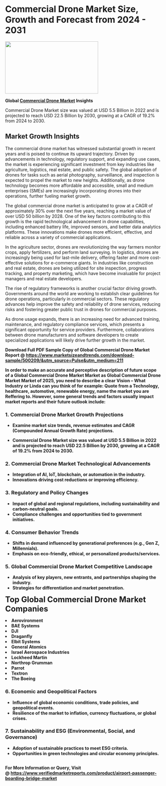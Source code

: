 <H1>Commercial Drone Market Size, Growth and Forecast from 2024 - 2031</H1><img class="aligncenter size-medium wp-image-584254" src="https://thirdeyenews.in/wp-content/uploads/2024/09/Global-Market-Research-300x168.jpeg" alt="" width="300" height="168" /><p><strong>Global&nbsp;<a href="https://www.marketsizeandtrends.com/download-sample/500209/&amp;utm_source=Pulse&amp;utm_medium=211">Commercial Drone Market</a> Insights</strong></p><p>Commercial Drone Market size was valued at USD 5.5 Billion in 2022 and is projected to reach USD 22.5 Billion by 2030, growing at a CAGR of 19.2% from 2024 to 2030.</p><p><h2>Market Growth Insights</h2> <p>The commercial drone market has witnessed substantial growth in recent years and is poised to continue its upward trajectory. Driven by advancements in technology, regulatory support, and expanding use cases, the market is experiencing significant investment from key industries like agriculture, logistics, real estate, and public safety. The global adoption of drones for tasks such as aerial photography, surveillance, and inspection is expected to propel the market to new heights. Additionally, as drone technology becomes more affordable and accessible, small and medium enterprises (SMEs) are increasingly incorporating drones into their operations, further fueling market growth.</p> <p><strong></strong></p> <p>The global commercial drone market is anticipated to grow at a CAGR of approximately 30% over the next five years, reaching a market value of over USD 50 billion by 2028. One of the key factors contributing to this growth is the rapid technological advancement in drone capabilities, including enhanced battery life, improved sensors, and better data analytics platforms. These innovations make drones more efficient, effective, and reliable across a variety of commercial applications.</p> <p>In the agriculture sector, drones are revolutionizing the way farmers monitor crops, apply fertilizers, and perform land surveying. In logistics, drones are increasingly being used for last-mile delivery, offering faster and more cost-effective solutions for e-commerce giants. In industries like construction and real estate, drones are being utilized for site inspection, progress tracking, and property marketing, which have become invaluable for project managers and real estate developers.</p> <p>The rise of regulatory frameworks is another crucial factor driving growth. Governments around the world are working to establish clear guidelines for drone operations, particularly in commercial sectors. These regulatory advances help improve the safety and reliability of drone services, reducing risks and fostering greater public trust in drones for commercial purposes.</p> <p>As drone usage expands, there is an increasing need for advanced training, maintenance, and regulatory compliance services, which presents a significant opportunity for service providers. Furthermore, collaborations between drone manufacturers and software developers to create specialized applications will likely drive further growth in the market.</p> <p><strong></p><p><span class=""><strong>Download Full PDF Sample Copy of Global Commercial Drone Market Report</strong> @ <a href="https://www.marketsizeandtrends.com/download-sample/500209/&amp;utm_source=Pulse&amp;utm_medium=211" target="_blank">https://www.marketsizeandtrends.com/download-sample/500209/&amp;utm_source=Pulse&amp;utm_medium=211</a></span></p><p>In order to make an accurate and perceptive description of future scope of a Global&nbsp;Commercial Drone Market Market as Global&nbsp;Commercial Drone Market Market of 2025, you need to describe a clear Vision &ndash; What Industry or Linda can you think of for example: Quote from a Technology, healthcare, automotive, renewable energy, name the market you are Reffering to. However, some general trends and factors usually impact market reports and their future outlook include:</p><h3>1.&nbsp;<strong>Commercial Drone Market Growth Projections</strong></h3><ul><li>Examine market size trends, revenue estimates and CAGR (Compounded Annual Growth Rate) projections.</li><li><p>Commercial Drone Market size was valued at USD 5.5 Billion in 2022 and is projected to reach USD 22.5 Billion by 2030, growing at a CAGR of 19.2% from 2024 to 2030.</p></li></ul><h3>2.&nbsp;<strong>Commercial Drone Market Technological Advancements</strong></h3><ul><li>Integration of AI, IoT, blockchain, or automation in the industry.</li><li>Innovations driving cost reductions or improving efficiency.</li></ul><h3>3.&nbsp;<strong>Regulatory and Policy Changes</strong></h3><ul><li>Impact of global and regional regulations, including sustainability and carbon-neutral goals.</li><li>Compliance challenges and opportunities tied to government initiatives.</li></ul><h3>4.&nbsp;<strong>Consumer Behavior Trends</strong></h3><ul><li>Shifts in demand influenced by generational preferences (e.g., Gen Z, Millennials).</li><li>Emphasis on eco-friendly, ethical, or personalized products/services.</li></ul><h3>5.&nbsp;<strong>Global Commercial Drone Market Competitive Landscape</strong></h3><ul><li>Analysis of key players, new entrants, and partnerships shaping the industry.</li><li>Strategies for differentiation and market penetration.</li></ul><p data-pm-slice="1 1 []"><span style="color: inherit; font-family: inherit; font-size: 25px;">Top Global Commercial Drone Market Companies</span></p><div class="" data-test-id=""><p><li>Aerovironment</li><li> BAE Systems</li><li> DJI</li><li> Draganfly</li><li> Elbit Systems</li><li> General Atomics</li><li> Israel Aerospace Industries</li><li> Lockheed Martin</li><li> Northrop Grumman</li><li> Parrot</li><li> Textron</li><li> The Boeing</li></p></div><h3>6.&nbsp;<strong>Economic and Geopolitical Factors</strong></h3><ul><li>Influence of global economic conditions, trade policies, and geopolitical events.</li><li>Resilience of the market to inflation, currency fluctuations, or global crises.</li></ul><h3>7.&nbsp;<strong>Sustainability and ESG (Environmental, Social, and Governance)</strong></h3><ul><li>Adoption of sustainable practices to meet ESG criteria.</li><li>Opportunities in green technologies and circular economy principles.</li></ul><h2><strong style="font-size: 14px;">For More Information or Query, Visit @&nbsp;</strong><a style="background-color: #ffffff; font-size: 14px;" href="https://www.marketsizeandtrends.com/report/commercial-drone-market/" target="_blank">https://www.verifiedmarketreports.com/product/airport-passenger-boarding-bridge-market</a></h2>
